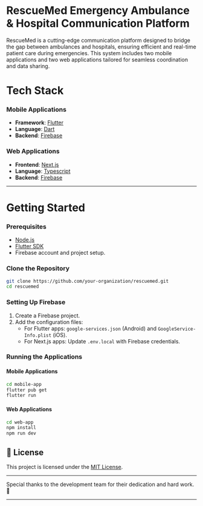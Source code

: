 
# RescueMed Emergency Ambulance & Hospital Communication Platform

RescueMed is a cutting-edge communication platform designed to bridge the gap between ambulances and hospitals, ensuring efficient and real-time patient care during emergencies. This system includes two mobile applications and two web applications tailored for seamless coordination and data sharing.

<!-- ---

# Features

### Mobile App for ambulance staff
- Real-time patient status updates.
- ETA tracking for hospitals.
- Easy-to-use interface for ambulance staff.

### Web Dashboard for Hospital Staff
- Instant notifications of incoming patients.
- Access to real-time patient details.
- Enhanced collaboration with ambulance teams.

### Web Dashboard for Administration
- Monitor active ambulance trips.
- Historical trip data and analytics.
- Role-based access management.

### Mobile Application for patients
- View incoming patients with details.
- Manage resources effectively.
- Detailed reports and analytics.

--- -->

# Tech Stack

### Mobile Applications
- **Framework**: [Flutter](https://flutter.dev)
- **Language**: [Dart](https://flutter.dev)
- **Backend**: [Firebase](https://firebase.google.com)

### Web Applications
- **Frontend**: [Next.js](https://nextjs.org)
- **Language**: [Typescript](https://nextjs.org)
- **Backend**: [Firebase](https://firebase.google.com)

---

# Getting Started

### Prerequisites
- [Node.js](https://nodejs.org)
- [Flutter SDK](https://flutter.dev/docs/get-started/install)
- Firebase account and project setup.

### Clone the Repository
```bash
git clone https://github.com/your-organization/rescuemed.git
cd rescuemed
```

### Setting Up Firebase
1. Create a Firebase project.
2. Add the configuration files:
   - For Flutter apps: `google-services.json` (Android) and `GoogleService-Info.plist` (iOS).
   - For Next.js apps: Update `.env.local` with Firebase credentials.

### Running the Applications
#### Mobile Applications
```bash
cd mobile-app
flutter pub get
flutter run
```

#### Web Applications
```bash
cd web-app
npm install
npm run dev
```



## 📝 License
This project is licensed under the [MIT License](LICENSE).

---

Special thanks to the development team for their dedication and hard work. 🙌

---

